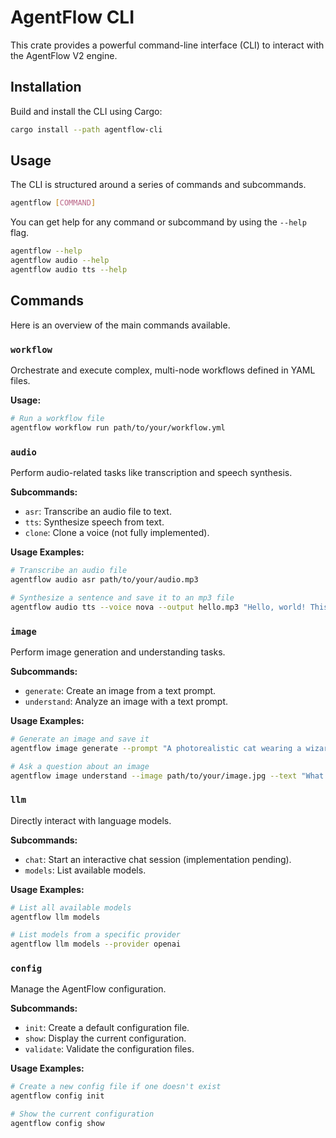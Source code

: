 # AgentFlow CLI

This crate provides a powerful command-line interface (CLI) to interact with the AgentFlow V2 engine.

## Installation

Build and install the CLI using Cargo:

```bash
cargo install --path agentflow-cli
```

## Usage

The CLI is structured around a series of commands and subcommands.

```bash
agentflow [COMMAND]
```

You can get help for any command or subcommand by using the `--help` flag.

```bash
agentflow --help
agentflow audio --help
agentflow audio tts --help
```

## Commands

Here is an overview of the main commands available.

### `workflow`

Orchestrate and execute complex, multi-node workflows defined in YAML files.

**Usage:**

```bash
# Run a workflow file
agentflow workflow run path/to/your/workflow.yml
```

### `audio`

Perform audio-related tasks like transcription and speech synthesis.

**Subcommands:**

-   `asr`: Transcribe an audio file to text.
-   `tts`: Synthesize speech from text.
-   `clone`: Clone a voice (not fully implemented).

**Usage Examples:**

```bash
# Transcribe an audio file
agentflow audio asr path/to/your/audio.mp3

# Synthesize a sentence and save it to an mp3 file
agentflow audio tts --voice nova --output hello.mp3 "Hello, world! This is AgentFlow."
```

### `image`

Perform image generation and understanding tasks.

**Subcommands:**

-   `generate`: Create an image from a text prompt.
-   `understand`: Analyze an image with a text prompt.

**Usage Examples:**

```bash
# Generate an image and save it
agentflow image generate --prompt "A photorealistic cat wearing a wizard hat" --output wizard_cat.png

# Ask a question about an image
agentflow image understand --image path/to/your/image.jpg --text "What is the main subject of this image?"
```

### `llm`

Directly interact with language models.

**Subcommands:**

-   `chat`: Start an interactive chat session (implementation pending).
-   `models`: List available models.

**Usage Examples:**

```bash
# List all available models
agentflow llm models

# List models from a specific provider
agentflow llm models --provider openai
```

### `config`

Manage the AgentFlow configuration.

**Subcommands:**

-   `init`: Create a default configuration file.
-   `show`: Display the current configuration.
-   `validate`: Validate the configuration files.

**Usage Examples:**

```bash
# Create a new config file if one doesn't exist
agentflow config init

# Show the current configuration
agentflow config show
```
